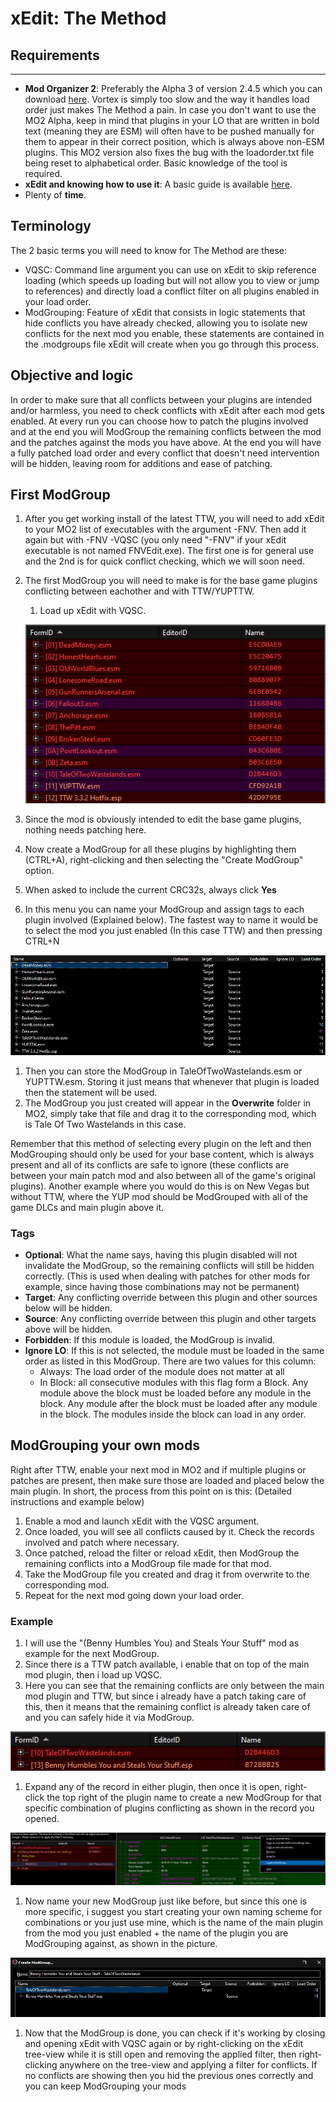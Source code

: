 ﻿# xEdit: The Method

## Requirements
---

- **Mod Organizer 2**: Preferably the Alpha 3 of version 2.4.5 which you can download [here](https://mega.nz/file/EmxzyLLb#0y6vxJ6iy0QRWNn2wTXV56CMkhyfAF8MunZ_w1RfeKE). Vortex is simply too slow and the way it handles load order just makes The Method a pain. In case you don't want to use the MO2 Alpha, keep in mind that plugins in your LO that are written in bold text (meaning they are ESM) will often have to be pushed manually for them to appear in their correct position, which is always above non-ESM plugins. This MO2 version also fixes the bug with the loadorder.txt file being reset to alphabetical order. Basic knowledge of the tool is required.
- **xEdit and knowing how to use it**: A basic guide is available [here](xedit).
- Plenty of **time**.

## Terminology

The 2 basic terms you will need to know for The Method are these:

- VQSC: Command line argument you can use on xEdit to skip reference loading (which speeds up loading but will not allow you to view or jump to references) and directly load a conflict filter on all plugins enabled in your load order.
- ModGrouping: Feature of xEdit that consists in logic statements that hide conflicts you have already checked, allowing you to isolate new conflicts for the next mod you enable, these statements are contained in the .modgroups file xEdit will create when you go through this process.

## Objective and logic

In order to make sure that all conflicts between your plugins are intended and/or harmless, you need to check conflicts with xEdit after each mod gets enabled. At every run you can choose how to patch the plugins involved and at the end you will ModGroup the remaining conflicts between the mod and the patches against the mods you have above. At the end you will have a fully patched load order and every conflict that doesn't need intervention will be hidden, leaving room for additions and ease of patching.

## First ModGroup

1. After you get working install of the latest TTW, you will need to add xEdit to your MO2 list of executables with the argument -FNV. Then add it again but with -FNV -VQSC (you only need "-FNV" if your xEdit executable is not named FNVEdit.exe). The first one is for general use and the 2nd is for quick conflict checking, which we will soon need.
1. The first ModGroup you will need to make is for the base game plugins conflicting between eachother and with TTW/YUPTTW.

   1. Load up xEdit with VQSC.

   ![TTW Conflicts](../static/img/ttwconflicts.png)

1. Since the mod is obviously intended to edit the base game plugins, nothing needs patching here.
1. Now create a ModGroup for all these plugins by highlighting them (CTRL+A), right-clicking and then selecting the "Create ModGroup" option.
1. When asked to include the current CRC32s, always click **Yes**
1. In this menu you can name your ModGroup and assign tags to each plugin involved (Explained below). The fastest way to name it would be to select the mod you just enabled (In this case TTW) and then pressing CTRL+N

![TTW ModGroup](../static/img/ttwconflictsmg.png)

1. Then you can store the ModGroup in TaleOfTwoWastelands.esm or YUPTTW.esm. Storing it just means that whenever that plugin is loaded then the statement will be used.
1. The ModGroup you just created will appear in the **Overwrite** folder in MO2, simply take that file and drag it to the corresponding mod, which is Tale Of Two Wastelands in this case.

Remember that this method of selecting every plugin on the left and then ModGrouping should only be used for your base content, which is always present and all of its conflicts are safe to ignore (these conflicts are between your main patch mod and also between all of the game's original plugins). Another example where you would do this is on New Vegas but without TTW, where the YUP mod should be ModGrouped with all of the game DLCs and main plugin above it.

### Tags

- **Optional**: What the name says, having this plugin disabled will not invalidate the ModGroup, so the remaining conflicts will still be hidden correctly. (This is used when dealing with patches for other mods for example, since having those combinations may not be permanent)
- **Target**: Any conflicting override between this plugin and other sources below will be hidden.
- **Source**: Any conflicting override between this plugin and other targets above will be hidden.
- **Forbidden**: If this module is loaded, the ModGroup is invalid.
- **Ignore LO**: If this is not selected, the module must be loaded in the same order as listed in this ModGroup. There are two values for this column:
  - Always: The load order of the module does not matter at all
  - In Block: all consecutive modules with this flag form a Block. Any module above the block must be loaded before any module in the block. Any module after the block must be loaded after any module in the block. The modules inside the block can load in any order.

## **ModGrouping your own mods**

Right after TTW, enable your next mod in MO2 and if multiple plugins or patches are present, then make sure those are loaded and placed below the main plugin.
In short, the process from this point on is this: (Detailed instructions and example below)

1. Enable a mod and launch xEdit with the VQSC argument.
1. Once loaded, you will see all conflicts caused by it. Check the records involved and patch where necessary.
1. Once patched, reload the filter or reload xEdit, then ModGroup the remaining conflicts into a ModGroup file made for that mod.
1. Take the ModGroup file you created and drag it from overwrite to the corresponding mod.
1. Repeat for the next mod going down your load order.

### **Example**

1. I will use the "(Benny Humbles You) and Steals Your Stuff" mod as example for the next ModGroup.
1. Since there is a TTW patch available, i enable that on top of the main mod plugin, then i load up VQSC.
1. Here you can see that the remaining conflicts are only between the main mod plugin and TTW, but since i already have a patch taking care of this, then it means that the remaining conflict is already taken care of and you can safely hide it via ModGroup.

![Modgroup Example](../static/img/mgexample.png)

1. Expand any of the record in either plugin, then once it is open, right-click the top right of the plugin name to create a new ModGroup for that specific combination of plugins conflicting as shown in the record you opened.

![Modgroup Example 2](../static/img/mgexample2.png)

1. Now name your new ModGroup just like before, but since this one is more specific, i suggest you start creating your own naming scheme for combinations or you just use mine, which is the name of the main plugin from the mod you just enabled + the name of the plugin you are ModGrouping against, as shown in the picture.

![Modgroup Example 3](../static/img/mgexample3.png)

1. Now that the ModGroup is done, you can check if it's working by closing and opening xEdit with VQSC again or by right-clicking on the xEdit tree-view while it is still open and removing the applied filter, then right-clicking anywhere on the tree-view and applying a filter for conflicts. If no conflicts are showing then you hid the previous ones correctly and you can keep ModGrouping your mods
